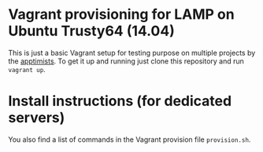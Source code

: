# Vagrant provisioning for LAMP on Ubuntu Trusty64 (14.04)
This is just a basic Vagrant setup for testing purpose on multiple projects by the [apptimists](http://www.apptimists.com). To get it up and running just clone this repository and run `vagrant up`.

# Install instructions (for dedicated servers)
You also find a list of commands in the Vagrant provision file `provision.sh`.
